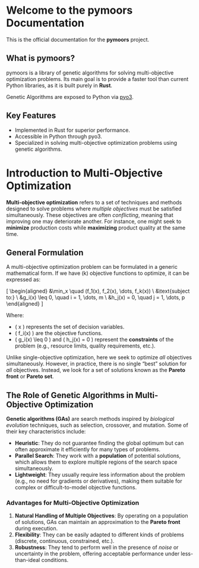 # Welcome to the pymoors Documentation

This is the official documentation for the **pymoors** project.

## What is pymoors?

pymoors is a library of genetic algorithms for solving multi-objective optimization problems.
Its main goal is to provide a faster tool than current Python libraries, as it is built purely in **Rust**.

Genetic Algorithms are exposed to Python via [pyo3](https://github.com/PyO3/pyo3).

## Key Features

- Implemented in Rust for superior performance.
- Accessible in Python through pyo3.
- Specialized in solving multi-objective optimization problems using genetic algorithms.

# Introduction to Multi-Objective Optimization

**Multi-objective optimization** refers to a set of techniques and methods designed to solve problems where *multiple objectives* must be satisfied simultaneously. These objectives are often *conflicting*, meaning that improving one may deteriorate another. For instance, one might seek to **minimize** production costs while **maximizing** product quality at the same time.

## General Formulation

A multi-objective optimization problem can be formulated in a generic mathematical form. If we have \(k\) objective functions to optimize, it can be expressed as:

\[
\begin{aligned}
&\min_x \quad (f_1(x), f_2(x), \dots, f_k(x)) \\
&\text{subject to:} \\
&g_i(x) \leq 0, \quad i = 1, \dots, m \\
&h_j(x) = 0, \quad j = 1, \dots, p
\end{aligned}
\]

Where:
- \( x \) represents the set of decision variables.
- \( f_i(x) \) are the objective functions.
- \( g_i(x) \leq 0 \) and \( h_j(x) = 0 \) represent the **constraints** of the problem (e.g., resource limits, quality requirements, etc.).

Unlike single-objective optimization, here we seek to optimize *all* objectives simultaneously. However, in practice, there is no single “best” solution for *all* objectives. Instead, we look for a set of solutions known as the **Pareto front** or **Pareto set**.

## The Role of Genetic Algorithms in Multi-Objective Optimization

**Genetic algorithms (GAs)** are search methods inspired by *biological evolution* techniques, such as selection, crossover, and mutation. Some of their key characteristics include:

- **Heuristic**: They do not guarantee finding the global optimum but can often approximate it efficiently for many types of problems.
- **Parallel Search**: They work with a **population** of potential solutions, which allows them to explore multiple regions of the search space simultaneously.
- **Lightweight**: They usually require less information about the problem (e.g., no need for gradients or derivatives), making them suitable for complex or difficult-to-model objective functions.

### Advantages for Multi-Objective Optimization

1. **Natural Handling of Multiple Objectives**: By operating on a population of solutions, GAs can maintain an approximation to the **Pareto front** during execution.
2. **Flexibility**: They can be easily adapted to different kinds of problems (discrete, continuous, constrained, etc.).
3. **Robustness**: They tend to perform well in the presence of *noise* or uncertainty in the problem, offering acceptable performance under less-than-ideal conditions.
